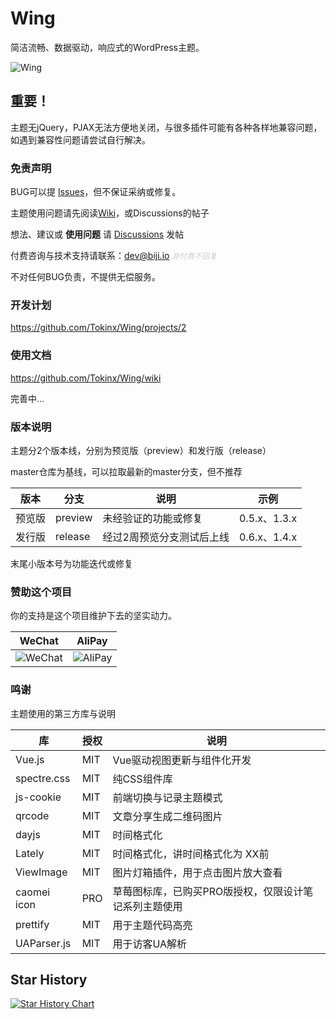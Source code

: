 # Wing

简洁流畅、数据驱动，响应式的WordPress主题。

![Wing](https://biji-cdn.wuzii.com/wp-content/uploads/图像2022-5-3-20.36-scaled.jpg)

## 重要！

主题无jQuery，PJAX无法方便地关闭，与很多插件可能有各种各样地兼容问题，如遇到兼容性问题请尝试自行解决。

### 免责声明

BUG可以提 [Issues](https://github.com/Tokinx/Wing/issues)，但不保证采纳或修复。

主题使用问题请先阅读[Wiki](https://github.com/Tokinx/Wing/wiki)，或Discussions的帖子

想法、建议或 **使用问题** 请 [Discussions](https://github.com/Tokinx/Wing/discussions) 发帖

付费咨询与技术支持请联系：dev@biji.io <em style="font-size: 12px; color: #ccc;">非付费不回复</em>

不对任何BUG负责，不提供无偿服务。

### 开发计划

https://github.com/Tokinx/Wing/projects/2

### 使用文档

https://github.com/Tokinx/Wing/wiki

完善中...

### 版本说明

主题分2个版本线，分别为预览版（preview）和发行版（release）

master仓库为基线，可以拉取最新的master分支，但不推荐

| 版本  | 分支      | 说明            | 示例          |
|-----|---------|---------------|-------------|
| 预览版 | preview | 未经验证的功能或修复    | 0.5.x、1.3.x |
| 发行版 | release | 经过2周预览分支测试后上线 | 0.6.x、1.4.x |

末尾小版本号为功能迭代或修复

### 赞助这个项目

你的支持是这个项目维护下去的坚实动力。

| WeChat                                                                   | AliPay                                                                   |
|----------------------------------------------------------------------|-----------------------------------------------------------------------|
| ![WeChat](https://biji-cdn.wuzii.com/wp-content/uploads/c_wxpay.png) | ![AliPay](https://biji-cdn.wuzii.com/wp-content/uploads/c_alipay.png) |

### 鸣谢

主题使用的第三方库与说明

| 库           | 授权  | 说明                           |
|-------------|-----|------------------------------|
| Vue.js      | MIT | Vue驱动视图更新与组件化开发              |
| spectre.css | MIT | 纯CSS组件库                      |
| js-cookie   | MIT | 前端切换与记录主题模式                  |
| qrcode      | MIT | 文章分享生成二维码图片                  |
| dayjs       | MIT | 时间格式化                        |
| Lately      | MIT | 时间格式化，讲时间格式化为 XX前            |
| ViewImage   | MIT | 图片灯箱插件，用于点击图片放大查看            |
| caomei icon | PRO | 草莓图标库，已购买PRO版授权，仅限设计笔记系列主题使用 |
| prettify    | MIT | 用于主题代码高亮                     |
| UAParser.js | MIT | 用于访客UA解析                     |

## Star History

[![Star History Chart](https://api.star-history.com/svg?repos=Tokinx/Wing&type=Date)](https://star-history.com/#Tokinx/Wing&Date)
